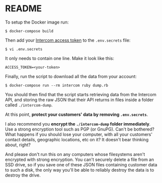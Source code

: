README
======

To setup the Docker image run:

    $ docker-compose build

Then add your [Intercom access token] to the `.env.secrets` file:

    $ vi .env.secrets

It only needs to contain one line. Make it look like this:

    ACCESS_TOKEN=<your-token>

Finally, run the script to download all the data from your account:

    $ docker-compose run --rm intercom ruby dump.rb

You should then find that the script starts retrieving data from the Intercom API, and storing the raw JSON that their API returns in files inside a folder called `./intercom-dump`.

At this point, **protect your customers' data by removing `.env.secrets`**.

I also recommend you **encrypt the `./intercom-dump` folder immediately**. Use a strong encryption tool such as PGP (or GnuPG). Can't be bothered? What happens if you should lose your computer, with all your customers' contact details, geographic locations, etc on it? It doesn't bear thinking about, right?

And please don't run this on any computers whose filesystems aren't encrypted with strong encryption. You can't securely delete a file from an SSD drive, so if you save one of these JSON files containing customer data to such a disk, the only way you'll be able to reliably destroy the data is to destroy the drive.

[Intercom access token]: https://developers.intercom.com/building-apps/docs/authorization
